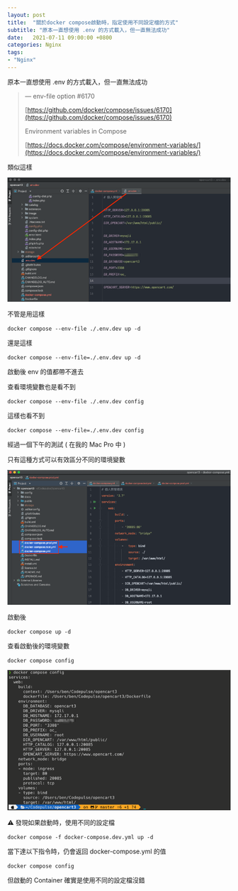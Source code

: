 ```yaml
---
layout: post
title:  "關於docker compose啟動時，指定使用不同設定檔的方式"
subtitle: "原本一直想使用 .env 的方式載入，但一直無法成功"
date:   2021-07-11 09:00:00 +0800
categories: Nginx
tags:
- "Nginx"
---
```


原本一直想使用 .env 的方式載入，但一直無法成功

> — env-file option #6170
>
> [https://github.com/docker/compose/issues/6170](https://github.com/docker/compose/issues/6170)
>
> Environment variables in Compose
>
> [https://docs.docker.com/compose/environment-variables/](https://docs.docker.com/compose/environment-variables/)

類似這樣

![](/images/medium/1__CtJsdEzRDzevj04hgz2Y8Q.png)

不管是用這樣

`docker compose --env-file ./.env.dev up -d`

還是這樣

`docker compose --env-file=./.env.dev up -d`

啟動後 env 的值都帶不進去

查看環境變數也是看不到

`docker compose --env-file ./.env.dev config`

這樣也看不到

`docker compose --env-file=./.env.dev config`

經過一個下午的測試 ( 在我的 Mac Pro 中 )

只有這種方式可以有效區分不同的環境變數

![](/images/medium/1__oVEErF28371fYP3NYTQfvw.png)

啟動後

`docker compose up -d`

查看啟動後的環境變數

`docker compose config`

![](/images/medium/1__yV__vg283SFl6__yAKde9vkg.png)

⚠️ 發現如果啟動時，使用不同的設定檔

`docker compose -f docker-compose.dev.yml up -d`

當下達以下指令時，仍會返回 docker-compose.yml 的值

`docker compose config`

但啟動的 Container 確實是使用不同的設定檔沒錯
